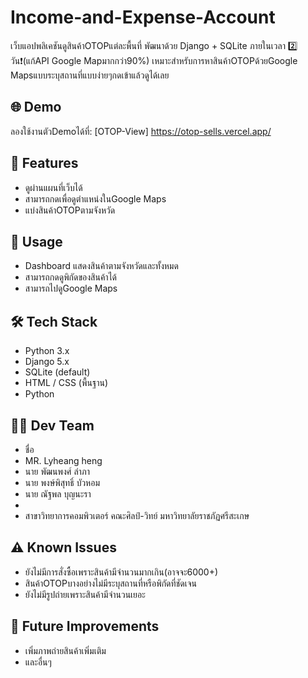 


# Income-and-Expense-Account

เว็บแอปพลิเคชันดูสินค้าOTOPแต่ละพื้นที่ 
พัฒนาด้วย Django + SQLite ภายในเวลา 2️⃣ วัน❗(แก้API Google Mapมากกว่า90%)
  เหมาะสำหรับการหาสินค้าOTOPด้วยGoogle Mapsแบบระบุสถานที่แบบง่ายๆกดเข้าแล้วดูได้เลย

## 🌐 Demo
ลองใช้งานตัวDemoได้ที่: [OTOP-View] https://otop-sells.vercel.app/


## 📠 Features
- ดูผ่านแผนที่เว็บได้
- สามารถกดเพื่อดูตำแหน่งในGoogle Maps
- แบ่งสินค้าOTOPตามจังหวัด


## 📖 Usage
- Dashboard แสดงสินค้าตามจังหวัดและทั้งหมด
- สามารถกดดูพิกัดของสินค้าได้
- สามารถไปดูGoogle Maps


## 🛠️ Tech Stack
- Python 3.x
- Django 5.x
- SQLite (default)
- HTML / CSS (พื้นฐาน)
- Python


## 👨‍💻 Dev Team
- ชื่อ
- MR. Lyheang heng
- นาย พัฒนพงศ์ ลำภา
- นาย พงษ์พิสุทธิ์  บัวหอม
- นาย ณัฐพล บุญนะรา
- 
- สาขาวิทยาการคอมพิวเตอร์ คณะศิลป์-วิทย์ มหาวิทยาลัยราชภัฏศรีสะเกษ


## ⚠️ Known Issues
- ยังไม่มีการสั่งซื้อเพราะสินค้ามีจำนวนมากเกิน(อาจจะ6000+)
- สินค้าOTOPบางอย่างไม่มีระบุสถานที่หรือพิกัดที่ชัดเจน
- ยังไม่มีรูปถ่ายเพราะสินค้ามีจำนวนเยอะ

## 🔮 Future Improvements
- เพิ่มภาพถ่ายสินค้าเพิ่มเติม
- และอื่นๆ
